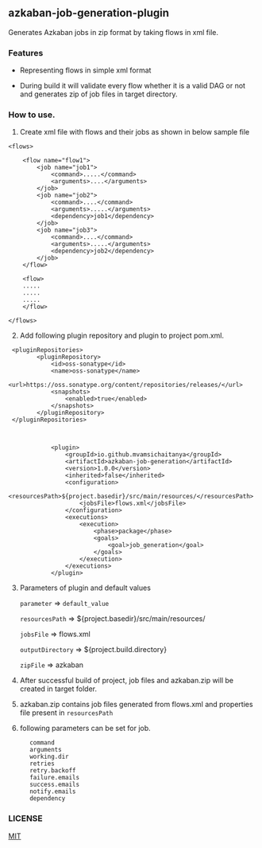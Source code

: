 ## azkaban-job-generation-plugin

Generates Azkaban jobs in zip format by taking flows in xml file.

### Features

* Representing flows in simple xml format

* During build it will validate every flow whether it is a valid DAG or not and generates zip of job files in target directory.

### How to use.

1. Create xml file with flows and their jobs as shown in below sample file

```
<flows>

    <flow name="flow1">
        <job name="job1">
            <command>.....</command>
            <arguments>....</arguments>
        </job>
        <job name="job2">
            <command>....</command>
            <arguments>.....</arguments>
            <dependency>job1</dependency>
        </job>
        <job name="job3">
            <command>....</command>
            <arguments>.....</arguments>
            <dependency>job2</dependency>
        </job>
    </flow>
    
    <flow>
    .....
    .....
    .....
    </flow>

</flows>
```

2. Add following plugin repository and plugin to project pom.xml.

```    
 <pluginRepositories>
        <pluginRepository>
            <id>oss-sonatype</id>
            <name>oss-sonatype</name>
            <url>https://oss.sonatype.org/content/repositories/releases/</url>
            <snapshots>
                <enabled>true</enabled>
            </snapshots>
        </pluginRepository>
 </pluginRepositories>
       
       
```

```      
            <plugin>
                <groupId>io.github.mvamsichaitanya</groupId>
                <artifactId>azkaban-job-generation</artifactId>
                <version>1.0.0</version>
                <inherited>false</inherited>
                <configuration>
                    <resourcesPath>${project.basedir}/src/main/resources/</resourcesPath>
                    <jobsFile>flows.xml</jobsFile>
                </configuration>
                <executions>
                    <execution>
                        <phase>package</phase>
                        <goals>
                            <goal>job_generation</goal>
                        </goals>
                    </execution>
                </executions>
            </plugin>
```

3. Parameters of plugin and default values

    ```parameter```       =>         ```default_value```
    
    ```resourcesPath```   =>         ${project.basedir}/src/main/resources/
    
    ```jobsFile```        =>         flows.xml
    
    ```outputDirectory``` =>         ${project.build.directory}
    
    ```zipFile```         =>          azkaban

4. After successful build of project, job files and azkaban.zip will be created in target folder.

5. azkaban.zip contains job files generated from flows.xml and properties file present in ```resourcesPath```

6. following parameters can be set for job.

```
      command
      arguments
      working.dir
      retries
      retry.backoff
      failure.emails
      success.emails
      notify.emails
      dependency

```

### LICENSE

[MIT](https://github.com/mvamsichaitanya/azkaban-job-generator-plugin/blob/master/LICENSE.txt)
